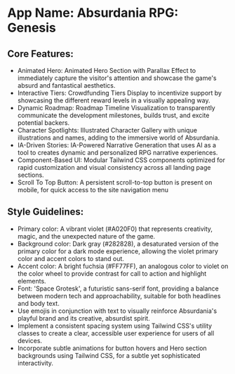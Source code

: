 # **App Name**: Absurdania RPG: Genesis

## Core Features:

- Animated Hero: Animated Hero Section with Parallax Effect to immediately capture the visitor's attention and showcase the game's absurd and fantastical aesthetics.
- Interactive Tiers: Crowdfunding Tiers Display to incentivize support by showcasing the different reward levels in a visually appealing way.
- Dynamic Roadmap: Roadmap Timeline Visualization to transparently communicate the development milestones, builds trust, and excite potential backers.
- Character Spotlights: Illustrated Character Gallery with unique illustrations and names, adding to the immersive world of Absurdania.
- IA-Driven Stories: IA-Powered Narrative Generation that uses AI as a tool to creates dynamic and personalized RPG narrative experiences.
- Component-Based UI: Modular Tailwind CSS components optimized for rapid customization and visual consistency across all landing page sections.
- Scroll To Top Button: A persistent scroll-to-top button is present on mobile, for quick access to the site navigation menu

## Style Guidelines:

- Primary color: A vibrant violet (#A020F0) that represents creativity, magic, and the unexpected nature of the game.
- Background color: Dark gray (#282828), a desaturated version of the primary color for a dark mode experience, allowing the violet primary color and accent colors to stand out.
- Accent color: A bright fuchsia (#FF77FF), an analogous color to violet on the color wheel to provide contrast for call to action and highlight elements.
- Font: 'Space Grotesk', a futuristic sans-serif font, providing a balance between modern tech and approachability, suitable for both headlines and body text.
- Use emojis in conjunction with text to visually reinforce Absurdania's playful brand and its creative, absurdist spirit.
- Implement a consistent spacing system using Tailwind CSS's utility classes to create a clear, accessible user experience for users of all devices.
- Incorporate subtle animations for button hovers and Hero section backgrounds using Tailwind CSS, for a subtle yet sophisticated interactivity.